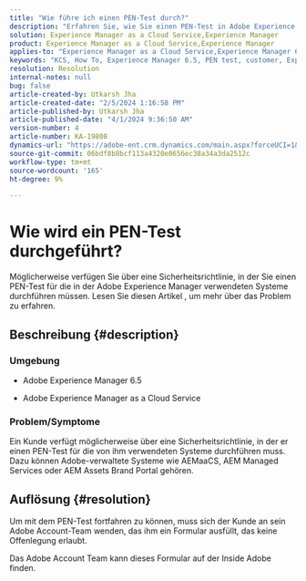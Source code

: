 ```yaml
---
title: "Wie führe ich einen PEN-Test durch?"
description: "Erfahren Sie, wie Sie einen PEN-Test in Adobe Experience Manager durchführen."
solution: Experience Manager as a Cloud Service,Experience Manager
product: Experience Manager as a Cloud Service,Experience Manager
applies-to: "Experience Manager as a Cloud Service,Experience Manager 6.5"
keywords: "KCS, How To, Experience Manager 6.5, PEN test, customer, Experience Manager Cloud Service, AEM"
resolution: Resolution
internal-notes: null
bug: false
article-created-by: Utkarsh Jha
article-created-date: "2/5/2024 1:16:58 PM"
article-published-by: Utkarsh Jha
article-published-date: "4/1/2024 9:36:50 AM"
version-number: 4
article-number: KA-19808
dynamics-url: "https://adobe-ent.crm.dynamics.com/main.aspx?forceUCI=1&pagetype=entityrecord&etn=knowledgearticle&id=a150aed5-28c4-ee11-9079-6045bd006b25"
source-git-commit: 06bdf8b8bcf113a4320e0656ec38a34a3da2512c
workflow-type: tm+mt
source-wordcount: '165'
ht-degree: 9%

---
```


# Wie wird ein PEN-Test durchgeführt?


Möglicherweise verfügen Sie über eine Sicherheitsrichtlinie, in der Sie einen PEN-Test für die in der Adobe Experience Manager verwendeten Systeme durchführen müssen. Lesen Sie diesen Artikel , um mehr über das Problem zu erfahren.

## Beschreibung {#description}


### <b>Umgebung</b>

- Adobe Experience Manager 6.5


- Adobe Experience Manager as a Cloud Service




### <b>Problem/Symptome</b>

Ein Kunde verfügt möglicherweise über eine Sicherheitsrichtlinie, in der er einen PEN-Test für die von ihm verwendeten Systeme durchführen muss. Dazu können Adobe-verwaltete Systeme wie AEMaaCS, AEM Managed Services oder AEM Assets Brand Portal gehören.


## Auflösung {#resolution}


Um mit dem PEN-Test fortfahren zu können, muss sich der Kunde an sein Adobe Account-Team wenden, das ihm ein Formular ausfüllt, das keine Offenlegung erlaubt.

Das Adobe Account Team kann dieses Formular auf der Inside Adobe finden.
